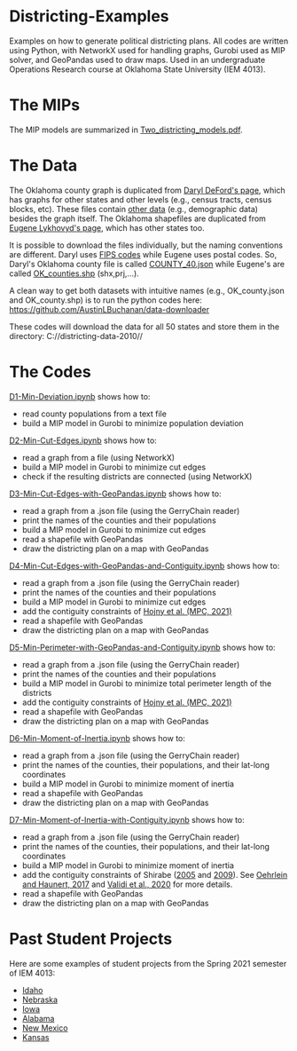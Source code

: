 # Districting-Examples
Examples on how to generate political districting plans. All codes are written using Python, with NetworkX used for handling graphs, Gurobi used as MIP solver, and GeoPandas used to draw maps. Used in an undergraduate Operations Research course at Oklahoma State University (IEM 4013).

# The MIPs
The MIP models are summarized in [Two_districting_models.pdf](https://github.com/AustinLBuchanan/Districting-Examples/blob/main/Two_districting_models.pdf).

# The Data
The Oklahoma county graph is duplicated from [Daryl DeFord's page](http://people.csail.mit.edu/ddeford/dual_graphs), which has graphs for other states and other levels (e.g., census tracts, census blocks, etc). These files contain [other data](https://people.csail.mit.edu/ddeford/data_cols.html) (e.g., demographic data) besides the graph itself. The Oklahoma shapefiles are duplicated from [Eugene Lykhovyd's page](https://lykhovyd.com/files/public/districting), which has other states too.

It is possible to download the files individually, but the naming conventions are different. Daryl uses [FIPS codes](https://www.nrcs.usda.gov/wps/portal/nrcs/detail/?cid=nrcs143_013696) while Eugene uses postal codes. So, Daryl's Oklahoma county file is called [COUNTY_40.json](http://people.csail.mit.edu/ddeford/COUNTY/40.html) while Eugene's are called [OK_counties.shp](https://lykhovyd.com/files/public/districting/OK/counties/maps/) (shx,prj,...). 

A clean way to get both datasets with intuitive names (e.g., OK_county.json and OK_county.shp) is to run the python codes here:
https://github.com/AustinLBuchanan/data-downloader

These codes will download the data for all 50 states and store them in the directory:
C://districting-data-2010//

# The Codes
[D1-Min-Deviation.ipynb](https://github.com/AustinLBuchanan/Districting-Examples/blob/main/D1-Min-Deviation.ipynb) shows how to:
  - read county populations from a text file
  - build a MIP model in Gurobi to minimize population deviation
  
[D2-Min-Cut-Edges.ipynb](https://github.com/AustinLBuchanan/Districting-Examples/blob/main/D2-Min-Cut-Edges.ipynb) shows how to:
  - read a graph from a file (using NetworkX)
  - build a MIP model in Gurobi to minimize cut edges
  - check if the resulting districts are connected (using NetworkX)
  
[D3-Min-Cut-Edges-with-GeoPandas.ipynb](https://github.com/AustinLBuchanan/Districting-Examples/blob/main/D3-Min-Cut-Edges-with-GeoPandas.ipynb) shows how to:
  - read a graph from a .json file (using the GerryChain reader)
  - print the names of the counties and their populations
  - build a MIP model in Gurobi to minimize cut edges
  - read a shapefile with GeoPandas
  - draw the districting plan on a map with GeoPandas
  
[D4-Min-Cut-Edges-with-GeoPandas-and-Contiguity.ipynb](https://github.com/AustinLBuchanan/Districting-Examples/blob/main/D4-Min-Cut-Edges-with-GeoPandas-and-Contiguity.ipynb) shows how to:
  - read a graph from a .json file (using the GerryChain reader)
  - print the names of the counties and their populations
  - build a MIP model in Gurobi to minimize cut edges
  - add the contiguity constraints of [Hojny et al. (MPC, 2021)](https://link.springer.com/article/10.1007/s12532-020-00186-3)
  - read a shapefile with GeoPandas
  - draw the districting plan on a map with GeoPandas

[D5-Min-Perimeter-with-GeoPandas-and-Contiguity.ipynb](https://github.com/AustinLBuchanan/Districting-Examples/blob/main/D5-Min-Perimeter-with-GeoPandas-and-Contiguity.ipynb) shows how to:
  - read a graph from a .json file (using the GerryChain reader)
  - print the names of the counties and their populations
  - build a MIP model in Gurobi to minimize total perimeter length of the districts
  - add the contiguity constraints of [Hojny et al. (MPC, 2021)](https://link.springer.com/article/10.1007/s12532-020-00186-3)
  - read a shapefile with GeoPandas
  - draw the districting plan on a map with GeoPandas

[D6-Min-Moment-of-Inertia.ipynb](https://github.com/AustinLBuchanan/Districting-Examples/blob/main/D6-Min-Moment-of-Inertia.ipynb) shows how to:
  - read a graph from a .json file (using the GerryChain reader)
  - print the names of the counties, their populations, and their lat-long coordinates
  - build a MIP model in Gurobi to minimize moment of inertia
  - read a shapefile with GeoPandas
  - draw the districting plan on a map with GeoPandas
  
[D7-Min-Moment-of-Inertia-with-Contiguity.ipynb](https://github.com/AustinLBuchanan/Districting-Examples/blob/main/D7-Min-Moment-of-Inertia-with-Contiguity.ipynb) shows how to:
  - read a graph from a .json file (using the GerryChain reader)
  - print the names of the counties, their populations, and their lat-long coordinates
  - build a MIP model in Gurobi to minimize moment of inertia
  - add the contiguity constraints of Shirabe ([2005](https://onlinelibrary.wiley.com/doi/full/10.1111/j.1538-4632.2005.00605.x) and [2009](https://journals.sagepub.com/doi/abs/10.1068/b34104)). See [Oehrlein and Haunert, 2017](http://www.josis.org/index.php/josis/article/viewArticle/379) and [Validi et al., 2020](http://www.optimization-online.org/DB_HTML/2020/01/7582.html) for more details.
  - read a shapefile with GeoPandas
  - draw the districting plan on a map with GeoPandas

# Past Student Projects

Here are some examples of student projects from the Spring 2021 semester of IEM 4013:
  - [Idaho](https://github.com/KyleHumphreys/IEM-4013-Idaho-Districting)
  - [Nebraska](https://github.com/Jay-dnn/4013-Final-Report)
  - [Iowa](https://github.com/Jared-Johnson294/Redisctricing-Iowa)
  - [Alabama](https://github.com/livey2021/LEWVEYZAL-IEM4013-Group-Project)
  - [New Mexico](https://github.com/nathan-whitehead/New-Mexico-Redistricting-Plan)
  - [Kansas](https://github.com/William-Jackson-Ricky/Kansas-Redistricting-for-Dr.-Buchanan)
  
